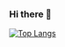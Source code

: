 ### Hi there 👋

[![Top Langs](https://github-readme-stats.vercel.app/api/top-langs/?username=gri11&layout=compact&theme=dark)](https://github.com/anuraghazra/github-readme-stats)
<!--
**gri11/gri11** is a ✨ _special_ ✨ repository because its `README.md` (this file) appears on your GitHub profile.

Here are some ideas to get you started:

- 🔭 I’m currently working on ...
- 🌱 I’m currently learning ...
- 👯 I’m looking to collaborate on ...
- 🤔 I’m looking for help with ...
- 💬 Ask me about ...
- 📫 How to reach me: ...
- 😄 Pronouns: ...
- ⚡ Fun fact: ...
-->
